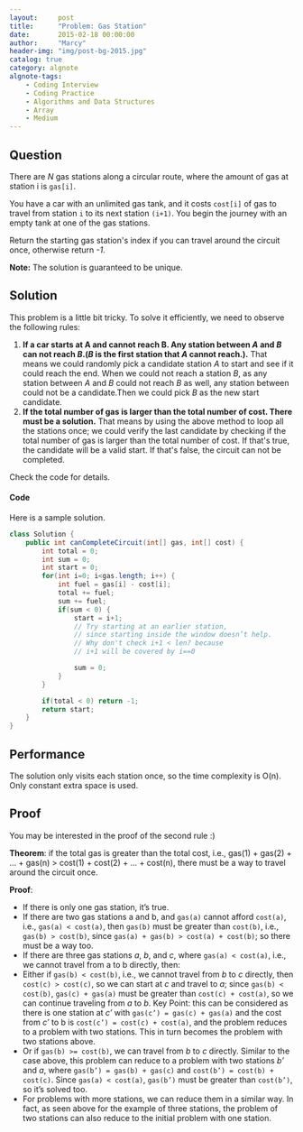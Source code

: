 ```yaml
---
layout:     post
title:      "Problem: Gas Station"
date:       2015-02-18 00:00:00
author:     "Marcy"
header-img: "img/post-bg-2015.jpg"
catalog: true
category: algnote
algnote-tags:
    - Coding Interview
    - Coding Practice
    - Algorithms and Data Structures
    - Array
    - Medium
---
```


## Question

There are *N* gas stations along a circular route, where the amount of gas at station i is `gas[i]`.

You have a car with an unlimited gas tank, and it costs `cost[i]` of gas to travel from station `i` to its next station `(i+1)`. You begin the journey with an empty tank at one of the gas stations.

Return the starting gas station's index if you can travel around the circuit once, otherwise return *-1*.

**Note:**
The solution is guaranteed to be unique.

## Solution

This problem is a little bit tricky. To solve it efficiently, we need to observe the following rules:

1. **If a car starts at A and cannot reach B. Any station between *A* and *B* can not reach *B*.(*B* is the first station that *A* cannot reach.).** That means we could randomly pick a candidate station *A* to start and see if it could reach the end. When we could not reach a station *B*, as any station between *A* and *B* could not reach *B* as well, any station between could not be a candidate.Then we could pick *B* as the new start candidate.
2. **If the total number of gas is larger than the total number of cost. There must be a solution.** That means by using the above method to loop all the stations once; we could verify the last candidate by checking if the total number of gas is larger than the total number of cost. If that's true, the candidate will be a valid start. If that's false, the circuit can not be completed.

Check the code for details.

#### Code

Here is a sample solution.

```java
class Solution {
    public int canCompleteCircuit(int[] gas, int[] cost) {
        int total = 0;
        int sum = 0;
        int start = 0;
        for(int i=0; i<gas.length; i++) {
            int fuel = gas[i] - cost[i];
            total += fuel;
            sum += fuel;
            if(sum < 0) {
                start = i+1;
                // Try starting at an earlier station,
                // since starting inside the window doesn’t help.
                // Why don't check i+1 < len? because
                // i+1 will be covered by i==0

                sum = 0;
            }
        }

        if(total < 0) return -1;
        return start;
    }
}
```

## Performance

The solution only visits each station once, so the time complexity is O(n). Only constant extra space is used.

## Proof

You may be interested in the proof of the second rule :)

**Theorem**: if the total gas is greater than the total cost, i.e., gas(1) + gas(2) + … + gas(n) > cost(1) + cost(2) + … + cost(n), there must be a way to travel around the circuit once.

**Proof**:

- If there is only one gas station, it’s true.
- If there are two gas stations a and b, and `gas(a)` cannot afford `cost(a)`, i.e., `gas(a) < cost(a)`, then `gas(b)` must be greater than `cost(b)`, i.e., `gas(b) > cost(b)`, since `gas(a) + gas(b) > cost(a) + cost(b)`; so there must be a way too.
- If there are three gas stations *a*, *b*, and *c*, where `gas(a) < cost(a)`, i.e., we cannot travel from a to b directly, then:
- Either if `gas(b) < cost(b)`, i.e., we cannot travel from *b* to *c* directly, then `cost(c) > cost(c)`, so we can start at *c* and travel to *a*; since `gas(b) < cost(b)`, `gas(c) + gas(a)` must be greater than `cost(c) + cost(a)`, so we can continue traveling from *a* to *b*. Key Point: this can be considered as there is one station at *c’* with `gas(c’) = gas(c) + gas(a)` and the cost from *c’* to b is `cost(c’) = cost(c) + cost(a)`, and the problem reduces to a problem with two stations. This in turn becomes the problem with two stations above.
- Or if `gas(b) >= cost(b)`, we can travel from *b* to *c* directly. Similar to the case above, this problem can reduce to a problem with two stations *b’* and *a*, where `gas(b’) = gas(b) + gas(c)` and `cost(b’) = cost(b) + cost(c)`. Since `gas(a) < cost(a)`, `gas(b’)` must be greater than `cost(b’)`, so it’s solved too.
- For problems with more stations, we can reduce them in a similar way. In fact, as seen above for the example of three stations, the problem of two stations can also reduce to the initial problem with one station.

